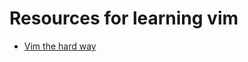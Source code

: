 # Resources for learning vim
  - [Vim the hard way](https://learnvimscriptthehardway.stevelosh.com/)
